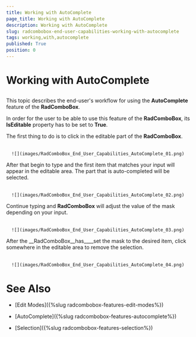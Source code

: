 ```yaml
---
title: Working with AutoComplete
page_title: Working with AutoComplete
description: Working with AutoComplete
slug: radcombobox-end-user-capabilities-working-with-autocomplete
tags: working,with,autocomplete
published: True
position: 0
---
```


# Working with AutoComplete



## 

This topic describes the end-user's workflow for using the __AutoComplete__ feature of the __RadComboBox__.

>

In order for the user to be able to use this feature of the __RadComboBox__, its __IsEditable__ property has to be set to __True__.

The first thing to do is to click in the editable part of the __RadComboBox__.




         
      ![](images/RadComboBox_End_User_Capabilities_AutoComplete_01.png)

After that begin to type and the first item that matches your input will appear in the editable area. The part that is auto-completed will be selected.




         
      ![](images/RadComboBox_End_User_Capabilities_AutoComplete_02.png)

Continue typing and __RadComboBox__ will adjust the value of the mask depending on your input.




         
      ![](images/RadComboBox_End_User_Capabilities_AutoComplete_03.png)

After the __RadComboBox__has____set the mask to the desired item, click somewhere in the editable area to remove the selection.




         
      ![](images/RadComboBox_End_User_Capabilities_AutoComplete_04.png)

# See Also

 * [Edit Modes]({%slug radcombobox-features-edit-modes%})

 * [AutoComplete]({%slug radcombobox-features-autocomplete%})

 * [Selection]({%slug radcombobox-features-selection%})
